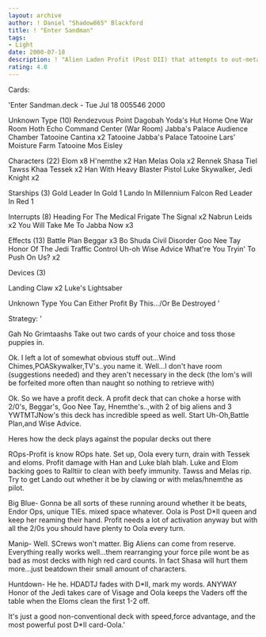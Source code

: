 ```yaml
---
layout: archive
author: ! Daniel "Shadow865" Blackford
title: ! "Enter Sandman"
tags:
- Light
date: 2000-07-18
description: ! "Alien Laden Profit (Post DII) that attempts to out-meta the best of the best DS decks out there. Yes...that would be Big Blue,ROps, and even the dreaded Manipulator."
rating: 4.0
---
```

Cards: 

'Enter Sandman.deck - Tue Jul 18 005546 2000


Unknown Type (10)
Rendezvous Point
Dagobah Yoda's Hut
Home One War Room
Hoth Echo Command Center (War Room)
Jabba's Palace Audience Chamber
Tatooine Cantina x2
Tatooine Jabba's Palace
Tatooine Lars' Moisture Farm
Tatooine Mos Eisley

Characters (22)
Elom x8
H'nemthe x2
Han
Melas
Oola x2
Rennek
Shasa Tiel
Tawss Khaa
Tessek x2
Han With Heavy Blaster Pistol
Luke Skywalker, Jedi Knight x2

Starships (3)
Gold Leader In Gold 1
Lando In Millennium Falcon
Red Leader In Red 1

Interrupts (8)
Heading For The Medical Frigate
The Signal x2
Nabrun Leids x2
You Will Take Me To Jabba Now x3

Effects (13)
Battle Plan
Beggar x3
Bo Shuda
Civil Disorder
Goo Nee Tay
Honor Of The Jedi
Traffic Control
Uh-oh
Wise Advice
What're You Tryin' To Push On Us? x2

Devices (3)

Landing Claw x2
Luke's Lightsaber

Unknown Type
You Can Either Profit By This.../Or Be Destroyed  '

Strategy: '

Gah No Grimtaashs Take out two cards of your choice and toss those puppies in.

Ok. I left a lot of somewhat obvious stuff out...Wind Chimes,POASkywalker,TV's..you name it.
Well...I don't have room (suggestions needed) and they aren't necessary in the deck (the lom's will be forfeited more often than naught so nothing to retrieve with)

Ok. So we have a profit deck. A profit deck that can choke a horse with 2/0's, Beggar's, Goo Nee Tay, Hnemthe's..,with 2 of big aliens and 3 YWTMTJNow's this deck has incredible speed as well. Start Uh-Oh,Battle Plan,and Wise Advice.

Heres how the deck plays against the popular decks out there

ROps-Profit is know ROps hate. Set up, Oola every turn, drain with Tessek and eloms. Profit damage with Han and Luke blah blah. Luke and Elom backing goes to Ralltiir to clean with beefy immunity. Tawss and Melas rip. Try to get Lando out whether it be by clawing or with melas/hnemthe as pilot.

Big Blue- Gonna be all sorts of these running around whether it be beats, Endor Ops, unique TIEs. mixed space whatever. Oola is Post D*II queen and keep her reaming their hand. Profit needs a lot of activation anyway but with all the 2/0s you should have plenty to Oola every turn.

Manip- Well. SCrews won't matter. Big Aliens can come from reserve. Everything really works well...them rearranging your force pile wont be as bad as most decks with high red card counts. In fact Shasa will hurt them more...just beatdown their small amount of characters.

Huntdown- He he. HDADTJ fades with D*II,  mark my words. ANYWAY Honor of the Jedi takes care of Visage and Oola keeps the Vaders off the table when the Eloms clean the first 1-2 off.

It's just a good non-conventional deck with speed,force advantage, and the most powerful post D*II card-Oola.'